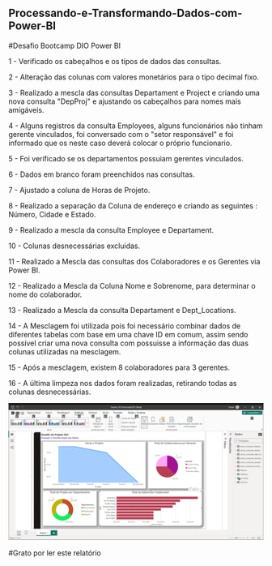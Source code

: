 ## Processando-e-Transformando-Dados-com-Power-BI

#Desafio Bootcamp DIO Power BI

1 - Verificado os cabeçalhos e os tipos de dados das consultas.

2 - Alteração das colunas com valores monetários para o tipo decimal fixo.

3 - Realizado a mescla das consultas Departament e Project e criando uma nova consulta "DepProj" e ajustando os cabeçalhos para nomes mais amigáveis.

4 - Alguns registros da consulta Employees, alguns funcionários não tinham gerente vinculados, foi conversado com o "setor responsável" e foi informado que os neste caso deverá colocar o próprio funcionario.

5 - Foi verificado se os departamentos possuiam gerentes vinculados.

6 - Dados em branco foram preenchidos nas consultas.

7 - Ajustado a coluna de Horas de Projeto.

8 - Realizado a separação da Coluna de endereço e criando as seguintes : Número, Cidade e Estado.

9 - Realizado a mescla da consulta Employee e Departament.

10 - Colunas desnecessárias excluidas.

11 - Realizado a Mescla das consultas dos Colaboradores e os Gerentes via Power BI.

12 - Realizado a Mescla da Coluna Nome e Sobrenome, para determinar o nome do colaborador.

13 - Realizado a Mescla da consulta Departament e Dept_Locations.

14 - A Mesclagem foi utilizada pois foi necessário combinar dados de diferentes tabelas com base em uma chave ID em comum, assim sendo possível criar uma nova consulta com possuisse a informação das duas colunas utilizadas na mesclagem.

15 - Após a mesclagem, existem 8 colaboradores para 3 gerentes.

16 - A última limpeza nos dados foram realizadas, retirando todas as colunas desnecessárias.

![Página 1 PBI do Desafio](2023-10-23.png)

#Grato por ler este relatório

